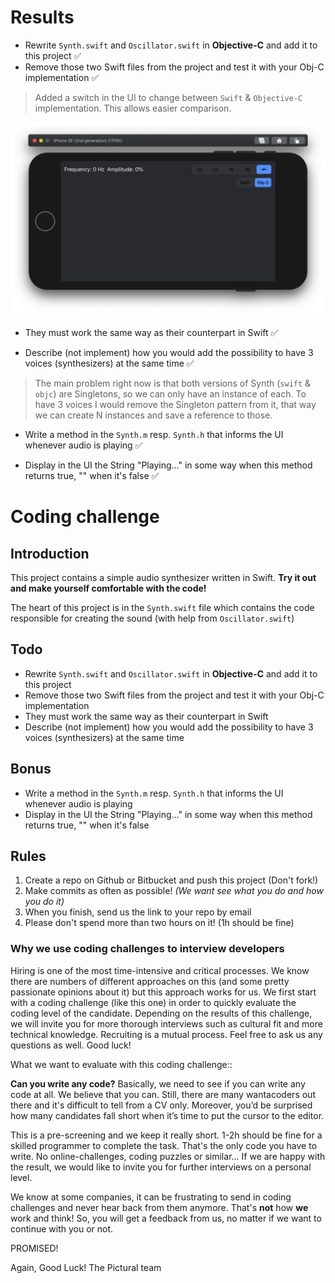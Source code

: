 # Results

- Rewrite `Synth.swift` and `Oscillator.swift` in **Objective-C** and add it to this project ✅
- Remove those two Swift files from the project and test it with your Obj-C implementation ✅

> Added a switch in the UI to change between `Swift` & `Objective-C` implementation. This allows easier comparison.

![](https://raw.githubusercontent.com/nestorgt/audio-synth/master/resources/screenshot.png)

- They must work the same way as their counterpart in Swift ✅

- Describe (not implement) how you would add the possibility to have 3 voices (synthesizers) at the same time ✅

> The main problem right now is that both versions of Synth (`swift` & `objc`) are Singletons, so we can only have an instance of each. To have 3 voices I would remove the Singleton pattern from it, that way we can create N instances and save a reference to those.

- Write a method in the `Synth.m` resp. `Synth.h` that informs the UI whenever audio is playing ✅

- Display in the UI the String "Playing..." in some way when this method returns true, "" when it's false ✅


# Coding challenge

## Introduction

This project contains a simple audio synthesizer written in Swift.
**Try it out and make yourself comfortable with the code!**

The heart of this project is in the `Synth.swift` file which contains the code
responsible for creating the sound (with help from `Oscillator.swift`)


## Todo

- Rewrite `Synth.swift` and `Oscillator.swift` in **Objective-C** and add it to this project
- Remove those two Swift files from the project and test it with your Obj-C implementation
- They must work the same way as their counterpart in Swift
- Describe (not implement) how you would add the possibility to have 3 voices (synthesizers) at the same time

## Bonus

- Write a method in the `Synth.m` resp. `Synth.h` that informs the UI whenever audio is playing
- Display in the UI the String "Playing..." in some way when this method returns true, "" when it's false


## Rules

1. Create a repo on Github or Bitbucket and push this project (Don't fork!)
2. Make commits as often as possible! *(We want see what you do and how you do it)*
3. When you finish, send us the link to your repo by email
4. Please don't spend more than two hours on it! (1h should be fine)


### Why we use coding challenges to interview developers

Hiring is one of the most time-intensive and critical processes.
We know there are numbers of different approaches on this (and some pretty passionate opinions about it) but this approach works for us.
We first start with a coding challenge (like this one) in order to quickly evaluate the coding level of the candidate. Depending on the results of this challenge, we will invite you for more thorough interviews such as cultural fit and more technical knowledge. Recruiting is a mutual process. Feel free to ask us any questions as well.
Good luck!

What we want to evaluate with this coding challenge::

**Can you write any code?**
Basically, we need to see if you can write any code at all. We believe that you can. Still, there are many wantacoders out there and it's difficult to tell from a CV only.
Moreover, you’d be surprised how many candidates fall short when it’s time to put the cursor to the editor.

This is a pre-screening and we keep it really short. 1-2h should be fine for a skilled programmer to complete the task.
That's the only code you have to write. No online-challenges, coding puzzles or similar...
If we are happy with the result, we would like to invite you for further interviews on a personal level.

We know at some companies, it can be frustrating to send in coding challenges and never hear back from them anymore.
That's **not** how **we** work and think! So, you will get a feedback from us, no matter if we want to continue with you or not.

PROMISED!

Again, Good Luck!
The Pictural team

